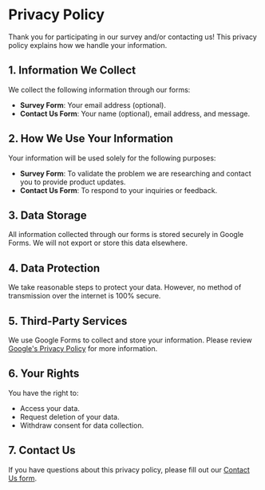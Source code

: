 # Privacy Policy

Thank you for participating in our survey and/or contacting us! This privacy policy explains how we handle your information.

## 1. Information We Collect
We collect the following information through our forms:
- **Survey Form**: Your email address (optional).
- **Contact Us Form**: Your name (optional), email address, and message.

## 2. How We Use Your Information
Your information will be used solely for the following purposes:
- **Survey Form**: To validate the problem we are researching and contact you to provide product updates.
- **Contact Us Form**: To respond to your inquiries or feedback.

## 3. Data Storage
All information collected through our forms is stored securely in Google Forms. We will not export or store this data elsewhere.

## 4. Data Protection
We take reasonable steps to protect your data. However, no method of transmission over the internet is 100% secure.

## 5. Third-Party Services
We use Google Forms to collect and store your information. Please review [Google's Privacy Policy](https://policies.google.com/privacy) for more information.

## 6. Your Rights
You have the right to:
- Access your data.
- Request deletion of your data.
- Withdraw consent for data collection.

## 7. Contact Us
If you have questions about this privacy policy, please fill out our [Contact Us form](jaroslaw.dziuk@gmail.com).

